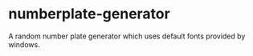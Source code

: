 # numberplate-generator

A random number plate generator which uses default fonts provided by windows.
